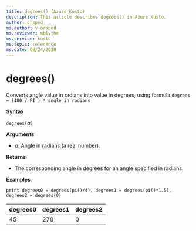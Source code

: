 ```yaml
---
title: degrees() (Azure Kusto)
description: This article describes degrees() in Azure Kusto.
author: orspod
ms.author: v-orspod
ms.reviewer: mblythe
ms.service: kusto
ms.topic: reference
ms.date: 09/24/2018
---
```

# degrees()

Converts angle value in radians into value in degrees, using formula `degrees = (180 / PI ) * angle_in_radians`

**Syntax**

`degrees(`*a*`)`

**Arguments**

* *a*: Angle in radians (a real number).

**Returns**

* The corresponding angle in degrees for an angle specified in radians. 

**Examples**

```kusto
print degrees0 = degrees(pi()/4), degrees1 = degrees(pi()*1.5), degrees2 = degrees(0)

```

|degrees0|degrees1|degrees2|
|---|---|---|
|45|270|0|
